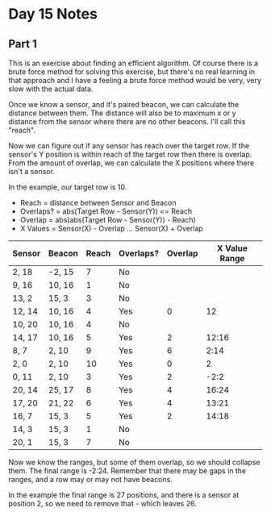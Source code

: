 # Day 15 Notes

## Part 1

This is an exercise about finding an efficient algorithm. Of course there is a brute force method for solving
this exercise, but there's no real learning in that approach and I have a feeling a brute force method would be
very, very slow with the actual data.

Once we know a sensor, and it's paired beacon, we can calculate the distance between them. The distance will also
be to maximum x or y distance from the sensor where there are no other beacons. I'll call this "reach".

Now we can figure out if any sensor has reach over the target row. If the sensor's Y position is within reach of the
target row then there is overlap. From the amount of overlap, we can calculate the X positions where there isn't a
sensor.

In the example, our target row is 10.

- Reach = distance between Sensor and Beacon
- Overlaps? = abs(Target Row - Sensor(Y)) <= Reach
- Overlap = abs(abs(Target Row - Sensor(Y)) - Reach)
- X Values = Sensor(X) - Overlap ... Sensor(X) + Overlap

| Sensor | Beacon | Reach | Overlaps? | Overlap | X Value Range |
|--------|--------|-------|-----------|---------|---------------|
| 2, 18  | -2, 15 | 7     | No        |         |               |
| 9, 16  | 10, 16 | 1     | No        |         |               |
| 13, 2  | 15, 3  | 3     | No        |         |               |
| 12, 14 | 10, 16 | 4     | Yes       | 0       | 12            |
| 10, 20 | 10, 16 | 4     | No        |         |               |
| 14, 17 | 10, 16 | 5     | Yes       | 2       | 12:16         |
| 8, 7   | 2, 10  | 9     | Yes       | 6       | 2:14          |
| 2, 0   | 2, 10  | 10    | Yes       | 0       | 2             |
| 0, 11  | 2, 10  | 3     | Yes       | 2       | -2:2          |
| 20, 14 | 25, 17 | 8     | Yes       | 4       | 16:24         |
| 17, 20 | 21, 22 | 6     | Yes       | 4       | 13:21         |
| 16, 7  | 15, 3  | 5     | Yes       | 2       | 14:18         |
| 14, 3  | 15, 3  | 1     | No        |         |               |
| 20, 1  | 15, 3  | 7     | No        |         |               |

Now we know the ranges, but some of them overlap, so we should collapse them. The final range is -2:24.
Remember that there may be gaps in the ranges, and a row may or may not have beacons.

In the example the final range is 27 positions, and there is a sensor at position 2, so we need to remove
that - which leaves 26.

